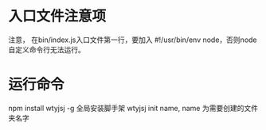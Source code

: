 # 入口文件注意项
注意， 在bin/index.js入口文件第一行，要加入 #!/usr/bin/env node，否则node 自定义命令行无法运行。
# 运行命令
npm install wtyjsj -g  全局安装脚手架
wtyjsj init name, name 为需要创建的文件夹名字
